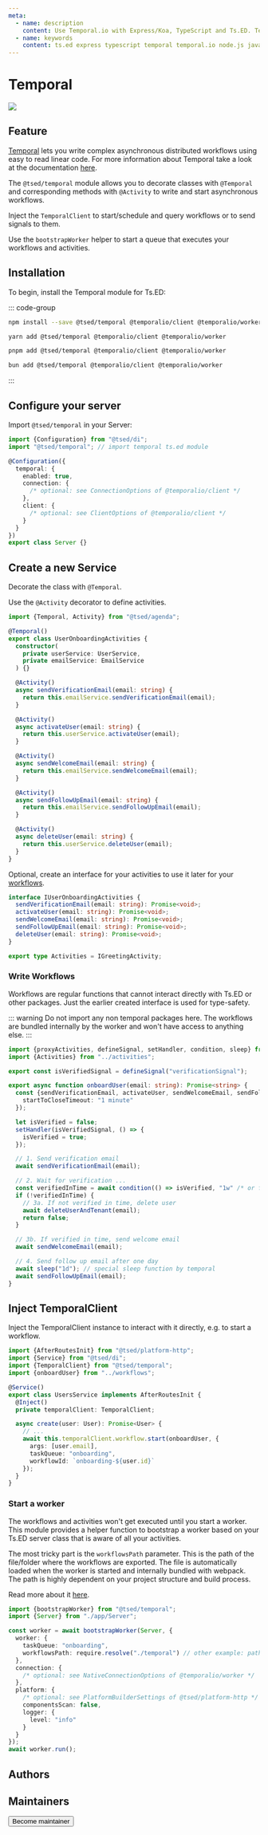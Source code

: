 ```yaml
---
meta:
  - name: description
    content: Use Temporal.io with Express/Koa, TypeScript and Ts.ED. Temporal is an open source durable execution system. Write code that’s fault tolerant, durable, and simple.
  - name: keywords
    content: ts.ed express typescript temporal temporal.io node.js javascript decorators
---
```


# Temporal

<div class="flex items-center justify-center pt-6">
 <a href="https://temporal.io/">
<img src="/temporal.svg" />
 </a>
</div>

## Feature

[Temporal](https://temporal.io) lets you write complex asynchronous distributed workflows using easy to read linear code. For more information about Temporal take a look at the documentation [here](https://docs.temporal.io/).

The `@tsed/temporal` module allows you to decorate classes with `@Temporal` and
corresponding methods with `@Activity` to write and start asynchronous workflows.

Inject the `TemporalClient` to start/schedule and query workflows or to send signals to them.

Use the `bootstrapWorker` helper to start a queue that executes your workflows and activities.

## Installation

To begin, install the Temporal module for Ts.ED:

::: code-group

```sh [npm]
npm install --save @tsed/temporal @temporalio/client @temporalio/worker
```

```sh [yarn]
yarn add @tsed/temporal @temporalio/client @temporalio/worker
```

```sh [pnpm]
pnpm add @tsed/temporal @temporalio/client @temporalio/worker
```

```sh [bun]
bun add @tsed/temporal @temporalio/client @temporalio/worker
```

:::

## Configure your server

Import `@tsed/temporal` in your Server:

```typescript
import {Configuration} from "@tsed/di";
import "@tsed/temporal"; // import temporal ts.ed module

@Configuration({
  temporal: {
    enabled: true,
    connection: {
      /* optional: see ConnectionOptions of @temporalio/client */
    },
    client: {
      /* optional: see ClientOptions of @temporalio/client */
    }
  }
})
export class Server {}
```

## Create a new Service

Decorate the class with `@Temporal`.

Use the `@Activity` decorator to define activities.

```typescript
import {Temporal, Activity} from "@tsed/agenda";

@Temporal()
export class UserOnboardingActivities {
  constructor(
    private userService: UserService,
    private emailService: EmailService
  ) {}

  @Activity()
  async sendVerificationEmail(email: string) {
    return this.emailService.sendVerificationEmail(email);
  }

  @Activity()
  async activateUser(email: string) {
    return this.userService.activateUser(email);
  }

  @Activity()
  async sendWelcomeEmail(email: string) {
    return this.emailService.sendWelcomeEmail(email);
  }

  @Activity()
  async sendFollowUpEmail(email: string) {
    return this.emailService.sendFollowUpEmail(email);
  }

  @Activity()
  async deleteUser(email: string) {
    return this.userService.deleteUser(email);
  }
}
```

Optional, create an interface for your activities to use it later for your [workflows](https://docs.temporal.io/workflows).

```ts
interface IUserOnboardingActivities {
  sendVerificationEmail(email: string): Promise<void>;
  activateUser(email: string): Promise<void>;
  sendWelcomeEmail(email: string): Promise<void>;
  sendFollowUpEmail(email: string): Promise<void>;
  deleteUser(email: string): Promise<void>;
}

export type Activities = IGreetingActivity;
```

### Write Workflows

Workflows are regular functions that cannot interact directly with Ts.ED or other packages. Just the earlier created interface is used for type-safety.

::: warning
Do not import any non temporal packages here. The workflows are bundled internally by the worker and won't have access to anything else.
:::

```ts
import {proxyActivities, defineSignal, setHandler, condition, sleep} from "@temporalio/workflow";
import {Activities} from "../activities";

export const isVerifiedSignal = defineSignal("verificationSignal");

export async function onboardUser(email: string): Promise<string> {
  const {sendVerificationEmail, activateUser, sendWelcomeEmail, sendFollowUpEmail, deleteUser} = proxyActivities<Activities>({
    startToCloseTimeout: "1 minute"
  });

  let isVerified = false;
  setHandler(isVerifiedSignal, () => {
    isVerified = true;
  });

  // 1. Send verification email
  await sendVerificationEmail(email);

  // 2. Wait for verification ...
  const verifiedInTime = await condition(() => isVerified, "1w" /* or for a timeout */);
  if (!verifiedInTime) {
    // 3a. If not verified in time, delete user
    await deleteUserAndTenant(email);
    return false;
  }

  // 3b. If verified in time, send welcome email
  await sendWelcomeEmail(email);

  // 4. Send follow up email after one day
  await sleep("1d"); // special sleep function by temporal
  await sendFollowUpEmail(email);
}
```

## Inject TemporalClient

Inject the TemporalClient instance to interact with it directly, e.g. to start a workflow.

```typescript
import {AfterRoutesInit} from "@tsed/platform-http";
import {Service} from "@tsed/di";
import {TemporalClient} from "@tsed/temporal";
import {onboardUser} from "../workflows";

@Service()
export class UsersService implements AfterRoutesInit {
  @Inject()
  private temporalClient: TemporalClient;

  async create(user: User): Promise<User> {
    // ...
    await this.temporalClient.workflow.start(onboardUser, {
      args: [user.email],
      taskQueue: "onboarding",
      workflowId: `onboarding-${user.id}`
    });
  }
}
```

### Start a worker

The workflows and activities won't get executed until you start a worker. This module provides a helper function to bootstrap a worker based on your Ts.ED server class that is aware of all your activities.

The most tricky part is the `workflowsPath` parameter. This is the path of the file/folder where the workflows are exported. The file is automatically loaded when the worker is started and internally bundled with webpack. The path is highly dependent on your project structure and build process.

Read more about it [here](https://docs.temporal.io/typescript/troubleshooting/#webpack-errors).

```ts
import {bootstrapWorker} from "@tsed/temporal";
import {Server} from "./app/Server";

const worker = await bootstrapWorker(Server, {
  worker: {
    taskQueue: "onboarding",
    workflowsPath: require.resolve("./temporal") // other example: path.join(process.cwd(), 'dist/apps/api/temporal/index.ts');
  },
  connection: {
    /* optional: see NativeConnectionOptions of @temporalio/worker */
  },
  platform: {
    /* optional: see PlatformBuilderSettings of @tsed/platform-http */
    componentsScan: false,
    logger: {
      level: "info"
    }
  }
});
await worker.run();
```

## Authors

<GithubContributors :users="['ochrstn']"/>

## Maintainers

<GithubContributors :users="['ochrstn']"/>

<div class="flex items-center justify-center p-5">
<Button href="/contributing.html" class="rounded-medium">
 Become maintainer
</Button>
</div>
